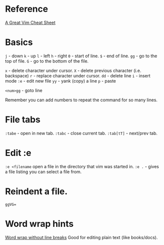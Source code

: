 # Reference
[A Great Vim Cheat Sheet](http://vimsheet.com/)
# Basics


`j` - down
`k` - up
`l` - left
`h` - right
`0` - start of line.
`$` - end of line.
`gg` - go to the top of file.
`G` - go to the bottom of the file.

`x` - delete character under cursor.
`X` - delete previous character (i.e. backspace)
`r` - replace character under cursor.
`dd` - delete line
`i` - insert mode
`:e` - edit new file
`yy` - yank (copy) a line
`p` - paste

`<num>gg` - goto line <num>

Remember you can add numbers to repeat the command for so many lines.



# File tabs
`:tabe` - open in new tab.
`:tabc` - close current tab.
`:tab[tT]` - next/prev tab.

# Edit :e
`:e <filename` open a file in the directory that vim was started in.
`:e .` - gives a file listing you can select a file from.

# Reindent a file.

`ggVG=`

# Word wrap hints
[Word wrap without line breaks](http://vim.wikia.com/wiki/Word_wrap_without_line_breaks)
Good for editing plain text (like books/docs).
